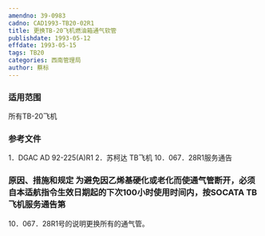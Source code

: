 ```yaml
---
amendno: 39-0983
cadno: CAD1993-TB20-02R1
title: 更换TB-20飞机燃油箱通气软管
publishdate: 1993-05-12
effdate: 1993-05-15
tags: TB20
categories: 西南管理局
author: 蔡标
---
```


### 适用范围 
所有TB-20飞机

<!--more-->
### 参考文件
1．DGAC AD 92-225(A)R1
 2．苏柯达 
TB飞机 10．067．28R1服务通告

### 原因、措施和规定 为避免因乙烯基硬化或老化而使通气管断开，必须自本适航指令生效日期起的下次100小时使用时间内，按SOCATA TB飞机服务通告第
10．067．28R1号的说明更换所有的通气管。

